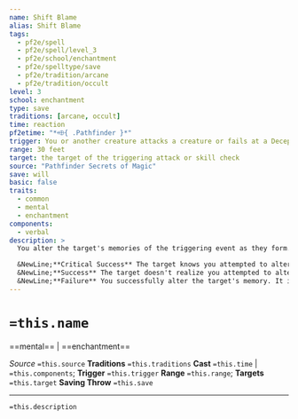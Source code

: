 ```yaml
---
name: Shift Blame
alias: Shift Blame
tags:
  - pf2e/spell
  - pf2e/spell/level_3
  - pf2e/school/enchantment
  - pf2e/spelltype/save
  - pf2e/tradition/arcane
  - pf2e/tradition/occult
level: 3
school: enchantment
type: save
traditions: [arcane, occult]
time: reaction
pf2etime: "*⬲{ .Pathfinder }*"
trigger: You or another creature attacks a creature or fails at a Deception, Diplomacy, or Intimidation check
range: 30 feet
target: the target of the triggering attack or skill check
source: "Pathfinder Secrets of Magic"
save: will
basic: false
traits:
  - common
  - mental
  - enchantment
components:
  - verbal
description: >
  You alter the target's memories of the triggering event as they form. You choose another creature (which can be you) with the capacity to make the triggering attack or skill check, and you alter the target's memories to recall the creature you chose as responsible for the triggering attack or skill check. The target must attempt a Will save and is then temporarily immune for 24 hours.

  &NewLine;**Critical Success** The target knows you attempted to alter its memories.
  &NewLine;**Success** The target doesn't realize you attempted to alter its memories, though it knows you cast a spell.
  &NewLine;**Failure** You successfully alter the target's memory. It isn't forced to react to the new memories in a particular way, and it's likely to question them if they contradict other information it knows or are implausible for the situation.
---
```

# `=this.name`
==mental== | ==enchantment==

*Source* `=this.source`
**Traditions** `=this.traditions`
**Cast** `=this.time` | `=this.components`; **Trigger** `=this.trigger`
**Range** `=this.range`; **Targets** `=this.target`
**Saving Throw** `=this.save`

***
`=this.description`